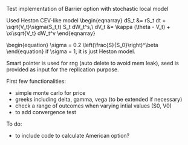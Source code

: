 Test implementation of Barrier option with stochastic local model

Used Heston CEV-like model
\begin{eqnarray}
dS_t &= rS_t dt + \sqrt{V_t}\sigma(S_t,t) S_t dW_t^s,\\
dV_t &= \kappa (\theta - V_t) + \xi\sqrt{V_t} dW_t^v
\end{eqnarray}

\begin{equation}
    \sigma = 0.2 \left(\frac{S}{S_0}\right)^\beta
\end{equation}
if \sigma = 1, it is just Heston model.


Smart pointer is used for rng (auto delete to avoid mem leak), seed is provided as input for the replication purpose.

First few functionalities:
- simple monte carlo for price
- greeks including delta, gamma, vega (to be extended if necessary)
- check a range of outcomes when varying intial values (S0, V0)
- to add convergence test

To do:
- to include code to calculate American option?
